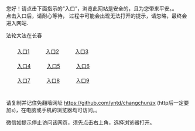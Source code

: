 您好！请点击下面指示的“入口”，浏览此网站是安全的，且为您带来平安。。 <br/>
点击入口后，请耐心等待， 过程中可能会出现无法打开的提示，请忽略，最终会进入网站. </br>

法轮大法在长春<br/>
<div style="padding:10px"><a style="margin:20px" target="_blank" href="https://d8wuu8fzspdea.cloudfront.net/2Qpsp?qfgpfv" id="ccLink1" rel="nofollow">入口1</a> <a target="_blank" style="margin:20px" href="https://djkpjzbtm9m0r.cloudfront.net/2Qpsp?qtdlbt" id="ccLink2" rel="nofollow">入口2</a> <a style="margin:20px" target="_blank" href="https://dh7ewsl5ya7b4.cloudfront.net/2Qpsp?gxerrvo" id="ccLink3" rel="nofollow">入口3</a></div>

<div style="padding:10px" ><a style="margin:20px" target="_blank" href="https://d8wuu8fzspdea.cloudfront.net/2Qpsp?qfgpfv" id="ccLink4" rel="nofollow">入口4</a> <a style="margin:20px" href="https://djkpjzbtm9m0r.cloudfront.net/2Qpsp?qtdlbt" target="_blank" id="ccLink5" rel="nofollow">入口5</a> <a style="margin:20px" href="https://dh7ewsl5ya7b4.cloudfront.net/2Qpsp?gxerrvo" target="_blank" id="ccLink6" rel="nofollow">入口6</a></div>

<div style="padding:10px"><a style="margin:20px" target="_blank" href="https://d8wuu8fzspdea.cloudfront.net/2Qpsp?qfgpfv" id="ccLink7" rel="nofollow">入口7</a> <a style="margin:20px" href="https://djkpjzbtm9m0r.cloudfront.net/2Qpsp?qtdlbt" target="_blank" id="ccLink8" rel="nofollow">入口8</a> <a style="margin:20px" target="_blank" href="https://dh7ewsl5ya7b4.cloudfront.net/2Qpsp?gxerrvo" id="ccLink9" rel="nofollow">入口9</a></div>

<br/>



请复制并记住免翻墙网址 https://github.com/yntd/changchunzx (http后一定要加s)，在电脑或手机的浏览器均可访问。。<br/>

微信如提示停止访问该网页，须先点击右上角，选择浏览器打开。
